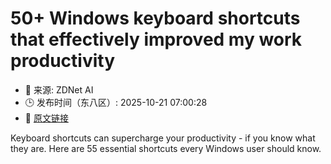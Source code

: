 # 50+ Windows keyboard shortcuts that effectively improved my work productivity
- 📅 来源: ZDNet AI
- 🕒 发布时间（东八区）: 2025-10-21 07:00:28
- 🔗 [原文链接](https://www.zdnet.com/article/50-windows-keyboard-shortcuts-that-effectively-improved-my-work-productivity/)

Keyboard shortcuts can supercharge your productivity - if you know what they are. Here are 55 essential shortcuts every Windows user should know.